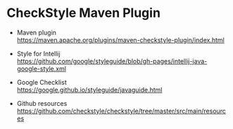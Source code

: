 # CheckStyle Maven Plugin

* Maven plugin  
https://maven.apache.org/plugins/maven-checkstyle-plugin/index.html

* Style for Intellij  
https://github.com/google/styleguide/blob/gh-pages/intellij-java-google-style.xml

* Google Checklist  
https://google.github.io/styleguide/javaguide.html    

* Github resources  
https://github.com/checkstyle/checkstyle/tree/master/src/main/resources
